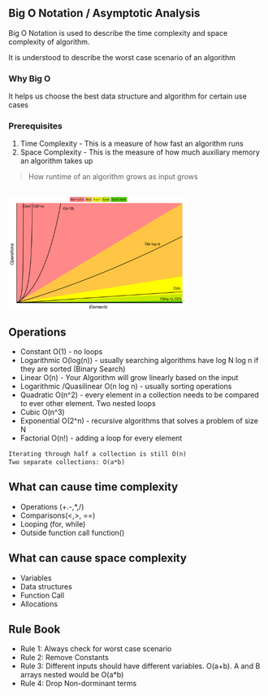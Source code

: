 ## Big O Notation / Asymptotic Analysis
Big O Notation is used to describe the time complexity and space complexity of algorithm. 

It is understood to describe the worst case scenario of an algorithm

### Why Big O
It helps us choose the best data structure and algorithm for certain use cases

### Prerequisites
1. Time Complexity - This is a measure of how fast an algorithm runs
2. Space Complexity - This is the measure of how much auxiliary memory an algorithm takes up

> How runtime of an algorithm grows as input grows
<br>
<img width="350" src="../../assets/bigo-cheat-sheet.png" alt="Big O"/>

## Operations 
 * Constant O(1) - no loops
 * Logarithmic O(log(n)) - usually searching algorithms have log N  log n if they are sorted (Binary Search)
 * Linear O(n) - Your Algorithm will grow linearly based on the input
 * Logarithmic /Quasilinear O(n log n) - usually sorting operations
 * Quadratic O(n^2) - every element in a collection needs to be compared to ever other element. Two nested loops
 * Cubic O(n^3)
 * Exponential O(2^n) - recursive algorithms that solves a problem of size N
 * Factorial O(n!) - adding a loop for every element

```
Iterating through half a collection is still O(n)
Two separate collections: O(a*b)
```

## What can cause time complexity
* Operations (+.-,*,/)
* Comparisons(<,>, ==)
* Looping (for, while)
* Outside function call function()

## What can cause space complexity
* Variables
* Data structures 
* Function Call
* Allocations


## Rule Book
* Rule 1: Always check for worst case scenario
* Rule 2: Remove Constants
* Rule 3: Different inputs should have different variables. O(a+b). A and B arrays nested would be O(a*b)
* Rule 4: Drop Non-dorminant terms
